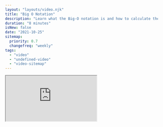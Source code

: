 ```yaml
---
layout: "layouts/video.njk"
title: "Big O Notation"
description: "Learn what the Big-O notation is and how to calculate the time complexity of an algorithm."
duration: "8 minutes"
isNew: false
date: "2021-10-25"
sitemap:
  priority: 0.7
  changefreq: "weekly"
tags:
  - "video"
  - "undefined-video"
  - "video-sitemap"
---
```


<iframe class="w-full aspect-video mb-5" src="https://www.youtube.com/embed/Z0bH0cMY0E8" title="Big O Notation — Calculating Time Complexity"></iframe>
